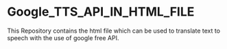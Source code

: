 # Google_TTS_API_IN_HTML_FILE

This Repository contains the html file which can be used to translate text to speech with the use of google free API.
